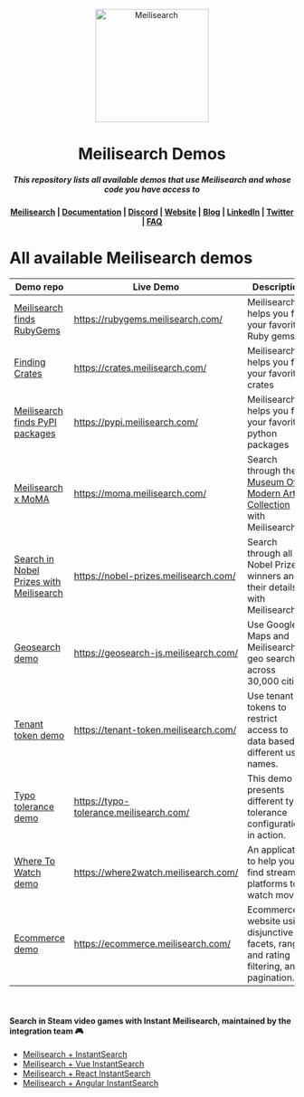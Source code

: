 <p align="center">
  <img src="https://github.com/meilisearch/meilisearch/blob/main/assets/logo.svg" alt="Meilisearch" width="200" height="200" />
</p>


<h1 align="center">Meilisearch Demos</h1>
<h5 align="center">This repository lists all available demos that use Meilisearch and whose code you have access to 
</h5>

<h4 align="center">
  <a href="https://github.com/meilisearch/meilisearch">Meilisearch</a> |
  <a href="https://docs.meilisearch.com">Documentation</a> |
  <a href="https://discord.gg/meilisearch">Discord</a> |
  <a href="https://www.meilisearch.com">Website</a> |
  <a href="https://blog.meilisearch.com">Blog</a> |
  <a href="https://linkedin.com/company/meilisearch">LinkedIn</a> |
  <a href="https://twitter.com/meilisearch">Twitter</a> |
  <a href="https://docs.meilisearch.com/faq/">FAQ</a>
</h4>


# All available Meilisearch demos

| Demo repo | Live Demo  | Description |
|-----------|------------|-------------|
| [ Meilisearch finds RubyGems ](https://github.com/meilisearch/demos/tree/main/src/finding-rubygems) | https://rubygems.meilisearch.com/ | Meilisearch helps you find your favorite Ruby gems |
| [ Finding Crates ](https://github.com/meilisearch/demos/tree/main/src/finding-crates) | https://crates.meilisearch.com/ | Meilisearch helps you find your favorite crates|
| [ Meilisearch finds PyPI packages ](https://github.com/meilisearch/demos/tree/main/src/finding-pypi) | https://pypi.meilisearch.com/ | Meilisearch helps you find your favorite python packages|
| [ Meilisearch x MoMA ](https://github.com/meilisearch/demos/tree/main/src/MoMA) | https://moma.meilisearch.com/ | Search through the  [ Museum Of Modern Art Collection ](https://github.com/MuseumofModernArt/collection) with Meilisearch|
| [ Search in Nobel Prizes with Meilisearch ](https://github.com/meilisearch/demos/tree/main/src/nobel-prizes) |  https://nobel-prizes.meilisearch.com/ | Search through all Nobel Prize winners and their details with Meilisearch |
| [ Geosearch demo ](https://github.com/meilisearch/demos/tree/main/src/geo-javascript) |  https://geosearch-js.meilisearch.com/ | Use Google Maps and Meilisearch to geo search across 30,000 cities. |
| [ Tenant token demo ](https://github.com/meilisearch/demos/tree/main/src/tenant-token) |  https://tenant-token.meilisearch.com/ | Use tenant tokens to restrict access to data based on different user names. |
| [ Typo tolerance demo ](https://github.com/meilisearch/demos/tree/main/src/typo-tolerance) |  https://typo-tolerance.meilisearch.com/ | This demo presents different typo tolerance configurations in action.  |
| [ Where To Watch demo ](https://github.com/meilisearch/demo-movies) |  https://where2watch.meilisearch.com/ | An application to help you find streaming platforms to watch movies.  |
| [ Ecommerce demo ](https://github.com/meilisearch/ecommerce-demo) |  https://ecommerce.meilisearch.com/ | Ecommerce website using disjunctive facets, range and rating filtering, and pagination.  |

<br>

#### Search in Steam video games with Instant Meilisearch, maintained by the integration team 🎮

- [Meilisearch + InstantSearch](https://codesandbox.io/s/ms-is-mese9?fontsize=14&hidenavigation=1&theme=dark)
- [Meilisearch + Vue InstantSearch](https://codesandbox.io/s/ms-vue-is-1d6bi?fontsize=14&hidenavigation=1&theme=dark&file=/src/App.vue)
- [Meilisearch + React InstantSearch](https://codesandbox.io/s/ms-react-is-sh9ud?fontsize=14&hidenavigation=1&theme=dark)
- [Meilisearch + Angular InstantSearch](https://codesandbox.io/s/ms-angularis-7xipe)
<br>

